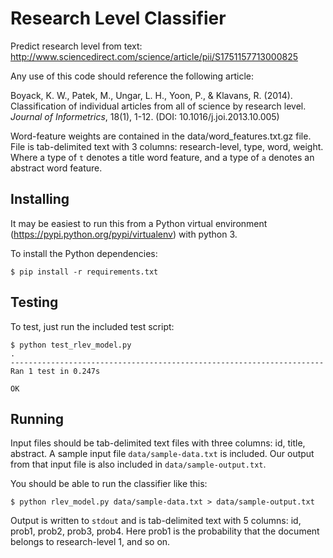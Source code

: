 Research Level Classifier
==========

Predict research level from text: http://www.sciencedirect.com/science/article/pii/S1751157713000825

Any use of this code should reference the following article:

Boyack, K. W., Patek, M., Ungar, L. H., Yoon, P., & Klavans, R. (2014). Classification of individual articles from all of science by research level. *Journal of Informetrics*, 18(1), 1-12. (DOI: 10.1016/j.joi.2013.10.005)

Word-feature weights are contained in the data/word_features.txt.gz file.
File is tab-delimited text with 3 columns: research-level, type, word, weight.
Where a type of `t` denotes a title word feature, and a type of `a` denotes an abstract word feature.

Installing
----------

It may be easiest to run this from a Python virtual environment (https://pypi.python.org/pypi/virtualenv) with python 3.

To install the Python dependencies:

    $ pip install -r requirements.txt

Testing
-------

To test, just run the included test script:

    $ python test_rlev_model.py
    .
    ----------------------------------------------------------------------
    Ran 1 test in 0.247s

    OK

Running
-------

Input files should be tab-delimited text files with three columns: id, title, abstract.
A sample input file `data/sample-data.txt` is included. Our output from that input file is also
included in `data/sample-output.txt`.

You should be able to run the classifier like this:

    $ python rlev_model.py data/sample-data.txt > data/sample-output.txt

Output is written to `stdout` and is tab-delimited text with 5 columns: id, prob1, prob2, prob3, prob4.
Here prob1 is the probability that the document belongs to research-level 1, and so on.
